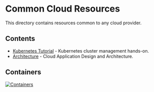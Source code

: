 # Common Cloud Resources

This directory contains resources common to any cloud provider.

## Contents

* [Kubernetes Tutorial](/Cloud/Kubernetes-Tutorial.md) - Kubernetes cluster management hands-on.
* [Architecture](/Cloud/Architecture.md) - Cloud Application Design and Architecture.

## Containers

[![Containers](https://imgs.xkcd.com/comics/containers.png)](https://xkcd.com/1988/)
